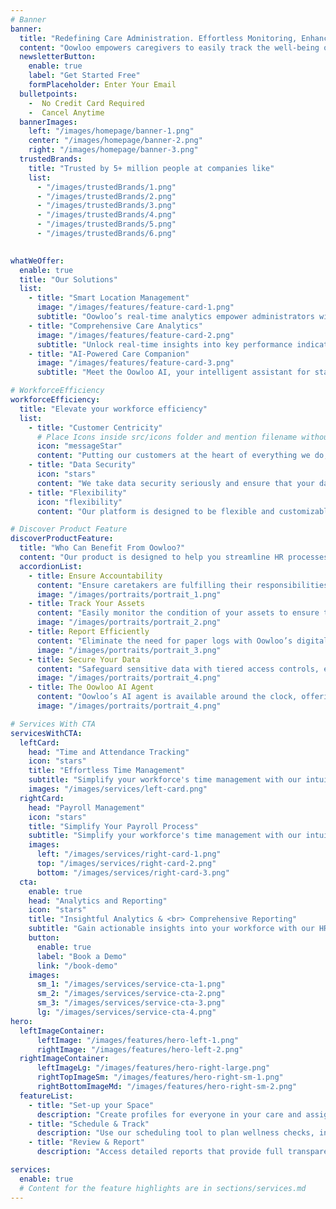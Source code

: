 ```yaml
---
# Banner
banner:
  title: "Redefining Care Administration. Effortless Monitoring, Enhanced Care Outcomes."
  content: "Oowloo empowers caregivers to easily track the well-being of those in their care. From students to tenants to patients, we simplify people management, making your job easier every step of the way."
  newsletterButton:
    enable: true
    label: "Get Started Free"
    formPlaceholder: Enter Your Email
  bulletpoints:
    -  No Credit Card Required
    -  Cancel Anytime
  bannerImages:
    left: "/images/homepage/banner-1.png"
    center: "/images/homepage/banner-2.png"
    right: "/images/homepage/banner-3.png"
  trustedBrands:
    title: "Trusted by 5+ million people at companies like"
    list:
      - "/images/trustedBrands/1.png"
      - "/images/trustedBrands/2.png"
      - "/images/trustedBrands/3.png"
      - "/images/trustedBrands/4.png"
      - "/images/trustedBrands/5.png"
      - "/images/trustedBrands/6.png"
  

whatWeOffer:
  enable: true
  title: "Our Solutions"
  list:
    - title: "Smart Location Management"
      image: "/images/features/feature-card-1.png"
      subtitle: "Oowloo’s real-time analytics empower administrators with vital insights into care recipient well-being and staff performance. Our intuitive dashboards drive informed decisions, ensuring better outcomes and greater operational efficiency."
    - title: "Comprehensive Care Analytics"
      image: "/images/features/feature-card-2.png"
      subtitle: "Unlock real-time insights into key performance indicators and team activities. Our powerful reporting tools give you the data you need to make informed decisions and improve overall operational efficiency."
    - title: "AI-Powered Care Companion"
      image: "/images/features/feature-card-3.png"
      subtitle: "Meet the Oowloo AI, your intelligent assistant for staying connected. This advanced agent enables authorized family, friends, and partners to securely check on their loved ones' well-being through natural conversations, as well as via text and email. "

# WorkforceEfficiency
workforceEfficiency:
  title: "Elevate your workforce efficiency"
  list:
    - title: "Customer Centricity"
      # Place Icons inside src/icons folder and mention filename without extension
      icon: "messageStar"   
      content: "Putting our customers at the heart of everything we do, we strive to deliver exceptional experiences, personalized  solutions."
    - title: "Data Security"
      icon: "stars"   
      content: "We take data security seriously and ensure that your data is protected at all times. Our platform is designed to keep   your data safe."
    - title: "Flexibility"
      icon: "flexibility"   
      content: "Our platform is designed to be flexible and customizable to meet your unique needs. We offer a range of features and integrations."

# Discover Product Feature
discoverProductFeature:
  title: "Who Can Benefit From Oowloo?"
  content: "Our product is designed to help you streamline HR processes and empower your team. Here are some of the key features:"
  accordionList: 
    - title: Ensure Accountability
      content: "Ensure caretakers are fulfilling their responsibilities with Oowloo’s smart verification tools. Our platform tracks and confirms regular check-ins on critical assets, helping you maintain high standards of care while streamlining oversight."
      image: "/images/portraits/portrait_1.png"
    - title: Track Your Assets
      content: "Easily monitor the condition of your assets to ensure they receive timely support and maintenance, keeping them in optimal condition."
      image: "/images/portraits/portrait_2.png"
    - title: Report Efficiently
      content: "Eliminate the need for paper logs with Oowloo’s digital reporting tools, allowing your staff to focus on delivering quality care."
      image: "/images/portraits/portrait_3.png"
    - title: Secure Your Data
      content: "Safeguard sensitive data with tiered access controls, ensuring only authorized individuals can view or modify information. The Oowloo platform provides peace of mind, knowing your organization's data is protected, while allowing administrators to efficiently manage user permissions to fit specific operational needs."
      image: "/images/portraits/portrait_4.png"
    - title: The Oowloo AI Agent
      content: "Oowloo’s AI agent is available around the clock, offering real-time support to administrators, caregivers, and family members. Whether it's answering routine questions, providing updates, or delivering important reminders, our AI ensures seamless communication and assistance, day or night. With 24-hour availability help is always just a message away."
      image: "/images/portraits/portrait_4.png"

# Services With CTA
servicesWithCTA:
  leftCard:
    head: "Time and Attendance Tracking"
    icon: "stars"
    title: "Effortless Time Management"
    subtitle: "Simplify your workforce's time management with our intuitive HR Management SaaS, streamlining."
    images: "/images/services/left-card.png"
  rightCard:
    head: "Payroll Management"
    icon: "stars"
    title: "Simplify Your Payroll Process"
    subtitle: "Simplify your workforce's time management with our intuitive HR Management SaaS, streamlining."
    images:
      left: "/images/services/right-card-1.png"
      top: "/images/services/right-card-2.png"
      bottom: "/images/services/right-card-3.png"
  cta:
    enable: true
    head: "Analytics and Reporting"
    icon: "stars"
    title: "Insightful Analytics & <br> Comprehensive Reporting"
    subtitle: "Gain actionable insights into your workforce with our HR <br> Management SaaS, offering robust analytics."
    button:
      enable: true
      label: "Book a Demo"
      link: "/book-demo"
    images:
      sm_1: "/images/services/service-cta-1.png"
      sm_2: "/images/services/service-cta-2.png"
      sm_3: "/images/services/service-cta-3.png"
      lg: "/images/services/service-cta-4.png"
hero:
  leftImageContainer:
      leftImage: "/images/features/hero-left-1.png"
      rightImage: "/images/features/hero-left-2.png"
  rightImageContainer:
      leftImageLg: "/images/features/hero-right-large.png"
      rightTopImageSm: "/images/features/hero-right-sm-1.png"
      rightBottomImageMd: "/images/features/hero-right-sm-2.png"
  featureList:
    - title: "Set-up your Space"
      description: "Create profiles for everyone in your care and assign roles to your team members."
    - title: "Schedule & Track"
      description: "Use our scheduling tool to plan wellness checks, inspections, and other essential tasks. Track the status and location of every individual with real-time updates."
    - title: "Review & Report"
      description: "Access detailed reports that provide full transparency into your daily operations, helping you make informed decisions and maintain the highest standards of care."

services:
  enable: true
  # Content for the feature highlights are in sections/services.md
---
```

